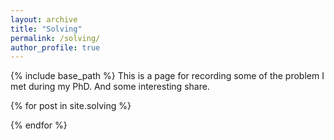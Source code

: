 ```yaml
---
layout: archive
title: "Solving"
permalink: /solving/
author_profile: true
---
```


{% include base_path %}
This is a page for recording some of the problem I met during my PhD.
And some interesting share.

{% for post in site.solving %}

{% endfor %}
